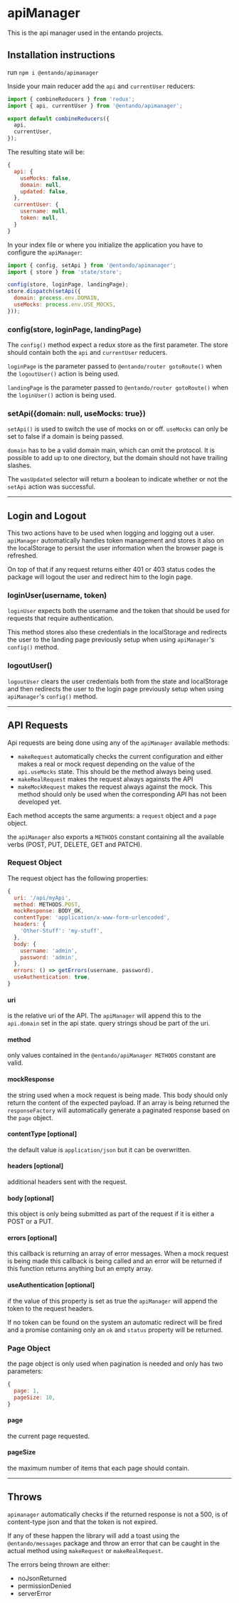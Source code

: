 # apiManager

This is the api manager used in the entando projects.

## Installation instructions

run `npm i @entando/apimanager`

Inside your main reducer add the `api` and `currentUser` reducers:

```js
import { combineReducers } from 'redux';
import { api, currentUser } from '@entando/apimanager';

export default combineReducers({
  api,
  currentUser,
});
```

The resulting state will be:

```js
{
  api: {
    useMocks: false,
    domain: null,
    updated: false,
  },
  currentUser: {
    username: null,
    token: null,
  }
}
```

In your index file or where you initialize the application you have to configure the `apiManager`:

```js
import { config, setApi } from '@entando/apimanager';
import { store } from 'state/store';

config(store, loginPage, landingPage);
store.dispatch(setApi({
  domain: process.env.DOMAIN,
  useMocks: process.env.USE_MOCKS,
}));
```

### config(store, loginPage, landingPage)

The `config()` method expect a redux store as the first parameter.
The store should contain both the `api` and `currentUser` reducers.

`loginPage` is the parameter passed to `@entando/router gotoRoute()` when the `logoutUser()` action is being used.

`landingPage` is the parameter passed to `@entando/router gotoRoute()` when the `loginUser()` action is being used.

### setApi({domain: null, useMocks: true})

`setApi()` is used to switch the use of mocks on or off. `useMocks` can only be set to false if a domain is being passed.

`domain` has to be a valid domain main, which can omit the protocol. It is possible to add up to one directory, but the domain should not have trailing slashes.

The `wasUpdated` selector will return a boolean to indicate whether or not the `setApi` action was successful.

---

## Login and Logout

This two actions have to be used when logging and logging out a user.
`apiManager` automatically handles token management and stores it also on the localStorage to persist the user information when the browser page is refreshed.

On top of that if any request returns either 401 or 403 status codes the package will logout the user and redirect him to the login page.

### loginUser(username, token)

`loginUser` expects both the username and the token that should be used for requests that require authentication.

This method stores also these credentials in the localStorage and redirects the user to the landing page previously setup when using `apiManager`'s `config()` method.

### logoutUser()

`logoutUser` clears the user credentials both from the state and localStorage and then redirects the user to the login page previously setup when using `apiManager`'s `config()` method.

---

## API Requests
Api requests are being done using any of the `apiManager` available methods:

- `makeRequest` automatically checks the current configuration and either makes a real or mock request depending on the value of the `api.useMocks` state. This should be the method always being used.
- `makeRealRequest` makes the request always againsts the API
- `makeMockRequest` makes the request always against the mock. This method should only be used when the corresponding API has not been developed yet.

Each method accepts the same arguments: a `request` object and a `page` object.

the `apiManager` also exports a `METHODS` constant containing all the available verbs (POST, PUT, DELETE, GET and PATCH).

### Request Object

The request object has the following properties:

```js
{
  uri: '/api/myApi',
  method: METHODS.POST,
  mockResponse: BODY_OK,
  contentType: 'application/x-www-form-urlencoded',
  headers: {
    'Other-Stuff': 'my-stuff',
  },
  body: {
    username: 'admin',
    password: 'admin',
  },
  errors: () => getErrors(username, password),
  useAuthentication: true,
}
```

#### uri
is the relative uri of the API.
The `apiManager` will append this to the `api.domain` set in the api state.
query strings shoud be part of the uri.

#### method
only values contained in the `@entando/apiManager METHODS` constant are valid.

#### mockResponse
the string used when a mock request is being made.
This body should only return the content of the expected payload.
If an array is being returned the `responseFactory` will automatically generate a paginated response based on the `page` object.

#### contentType [optional]
the default value is `application/json` but it can be overwritten.

#### headers [optional]
additional headers sent with the request.

#### body [optional]
this object is only being submitted as part of the request if it is either a POST or a PUT.

#### errors [optional]
this callback is returning an array of error messages.
When a mock request is being made this callback is being called and an error will be returned if this function returns anything but an empty array.

#### useAuthentication [optional]
if the value of this property is set as true the `apiManager` will append the token to the request headers.

If no token can be found on the system an automatic redirect will be fired and a promise containing only an `ok` and `status` property will be returned.

### Page Object
the page object is only used when pagination is needed and only has two parameters:

```js
{
  page: 1,
  pageSize: 10,
}
```

#### page
the current page requested.

#### pageSize
the maximum number of items that each page should contain.

---

## Throws

`apimanager` automatically checks if the returned response is not a 500, is of content-type json and that the token is not expired.

If any of these happen the library will add a toast using the `@entando/messages` package and throw an error that can be caught in the actual method using `makeRequest` or `makeRealRequest`.

The errors being thrown are either:

- noJsonReturned
- permissionDenied
- serverError
